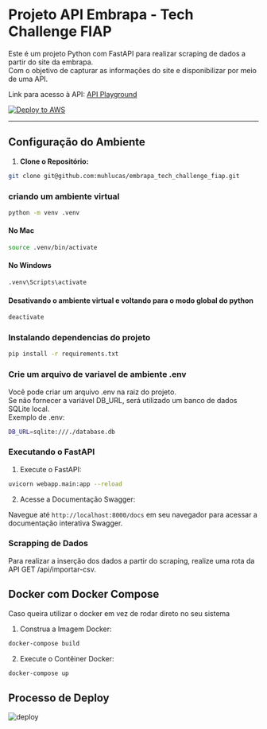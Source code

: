 
# Projeto API Embrapa - Tech Challenge FIAP

Este é um projeto Python com FastAPI para realizar scraping de dados a partir do site da embrapa.<br/>
Com o objetivo de capturar as informações do site e disponibilizar por meio de uma API.

Link para acesso à API: [API Playground](https://utq9zejz3b.us-east-1.awsapprunner.com/docs)

[![Deploy to AWS](https://github.com/muhlucas/embrapa_tech_challenge_fiap/actions/workflows/main.yml/badge.svg)](https://github.com/muhlucas/embrapa_tech_challenge_fiap/actions/workflows/main.yml)


---- 


## Configuração do Ambiente

1. **Clone o Repositório:**
```bash 
git clone git@github.com:muhlucas/embrapa_tech_challenge_fiap.git
```
   
### criando um ambiente virtual

```bash 
python -m venv .venv
```

#### No Mac
```bash 
source .venv/bin/activate
```


#### No Windows
```bash 
.venv\Scripts\activate
```

#### Desativando o ambiente virtual e voltando para o modo global do python

```bash 
deactivate
```

### Instalando dependencias do projeto

```bash 
pip install -r requirements.txt
```

### Crie um arquivo de variavel de ambiente .env

Você pode criar um arquivo .env na raiz do projeto.<br/> 
Se não fornecer a variável DB_URL, será utilizado um banco de dados SQLite local.<br/>
Exemplo de .env:

   ```bash
   DB_URL=sqlite:///./database.db
   ```

### Executando o FastAPI

1.	Execute o FastAPI:
```bash
uvicorn webapp.main:app --reload
```

2. Acesse a Documentação Swagger:

Navegue até ``http://localhost:8000/docs`` em seu navegador para acessar a documentação interativa Swagger.


### Scrapping de Dados

Para realizar a inserção dos dados a partir do scraping, realize uma rota da API GET /api/importar-csv.

## Docker com Docker Compose

Caso queira utilizar o docker em vez de rodar direto no seu sistema 

1. Construa a Imagem Docker:
```bash
docker-compose build
```

2. Execute o Contêiner Docker:
```bash
docker-compose up
```

## Processo de Deploy 

![deploy](https://github.com/muhlucas/embrapa_tech_challenge_fiap/assets/2555291/ea3bb315-8871-4293-a35a-f68fef0e8e53)

